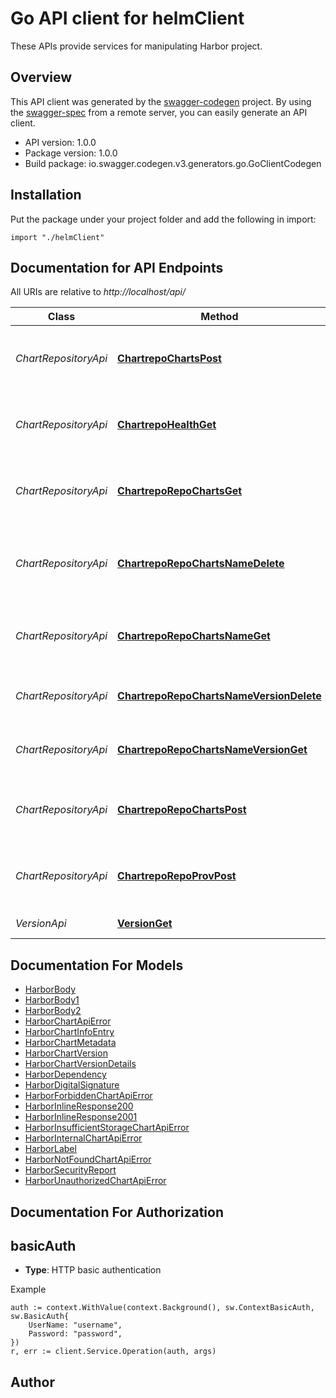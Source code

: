 # Go API client for helmClient

These APIs provide services for manipulating Harbor project.

## Overview
This API client was generated by the [swagger-codegen](https://github.com/swagger-api/swagger-codegen) project.  By using the [swagger-spec](https://github.com/swagger-api/swagger-spec) from a remote server, you can easily generate an API client.

- API version: 1.0.0
- Package version: 1.0.0
- Build package: io.swagger.codegen.v3.generators.go.GoClientCodegen

## Installation
Put the package under your project folder and add the following in import:
```golang
import "./helmClient"
```

## Documentation for API Endpoints

All URIs are relative to *http://localhost/api/*

Class | Method | HTTP request | Description
------------ | ------------- | ------------- | -------------
*ChartRepositoryApi* | [**ChartrepoChartsPost**](docs/ChartRepositoryApi.md#chartrepochartspost) | **Post** /chartrepo/charts | Upload a chart file to the defult &#x27;library&#x27; project.
*ChartRepositoryApi* | [**ChartrepoHealthGet**](docs/ChartRepositoryApi.md#chartrepohealthget) | **Get** /chartrepo/health | Check the health of chart repository service.
*ChartRepositoryApi* | [**ChartrepoRepoChartsGet**](docs/ChartRepositoryApi.md#chartreporepochartsget) | **Get** /chartrepo/{repo}/charts | Get all the charts under the specified project
*ChartRepositoryApi* | [**ChartrepoRepoChartsNameDelete**](docs/ChartRepositoryApi.md#chartreporepochartsnamedelete) | **Delete** /chartrepo/{repo}/charts/{name} | Delete all the versions of the specified chart
*ChartRepositoryApi* | [**ChartrepoRepoChartsNameGet**](docs/ChartRepositoryApi.md#chartreporepochartsnameget) | **Get** /chartrepo/{repo}/charts/{name} | Get all the versions of the specified chart
*ChartRepositoryApi* | [**ChartrepoRepoChartsNameVersionDelete**](docs/ChartRepositoryApi.md#chartreporepochartsnameversiondelete) | **Delete** /chartrepo/{repo}/charts/{name}/{version} | Delete the specified chart version
*ChartRepositoryApi* | [**ChartrepoRepoChartsNameVersionGet**](docs/ChartRepositoryApi.md#chartreporepochartsnameversionget) | **Get** /chartrepo/{repo}/charts/{name}/{version} | Get the specified chart version
*ChartRepositoryApi* | [**ChartrepoRepoChartsPost**](docs/ChartRepositoryApi.md#chartreporepochartspost) | **Post** /chartrepo/{repo}/charts | Upload a chart file to the specified project.
*ChartRepositoryApi* | [**ChartrepoRepoProvPost**](docs/ChartRepositoryApi.md#chartreporepoprovpost) | **Post** /chartrepo/{repo}/prov | Upload a provance file to the specified project.
*VersionApi* | [**VersionGet**](docs/VersionApi.md#versionget) | **Get** /version | Get API version

## Documentation For Models

 - [HarborBody](docs/HarborBody.md)
 - [HarborBody1](docs/HarborBody1.md)
 - [HarborBody2](docs/HarborBody2.md)
 - [HarborChartApiError](docs/HarborChartApiError.md)
 - [HarborChartInfoEntry](docs/HarborChartInfoEntry.md)
 - [HarborChartMetadata](docs/HarborChartMetadata.md)
 - [HarborChartVersion](docs/HarborChartVersion.md)
 - [HarborChartVersionDetails](docs/HarborChartVersionDetails.md)
 - [HarborDependency](docs/HarborDependency.md)
 - [HarborDigitalSignature](docs/HarborDigitalSignature.md)
 - [HarborForbiddenChartApiError](docs/HarborForbiddenChartApiError.md)
 - [HarborInlineResponse200](docs/HarborInlineResponse200.md)
 - [HarborInlineResponse2001](docs/HarborInlineResponse2001.md)
 - [HarborInsufficientStorageChartApiError](docs/HarborInsufficientStorageChartApiError.md)
 - [HarborInternalChartApiError](docs/HarborInternalChartApiError.md)
 - [HarborLabel](docs/HarborLabel.md)
 - [HarborNotFoundChartApiError](docs/HarborNotFoundChartApiError.md)
 - [HarborSecurityReport](docs/HarborSecurityReport.md)
 - [HarborUnauthorizedChartApiError](docs/HarborUnauthorizedChartApiError.md)

## Documentation For Authorization

## basicAuth
- **Type**: HTTP basic authentication

Example
```golang
auth := context.WithValue(context.Background(), sw.ContextBasicAuth, sw.BasicAuth{
	UserName: "username",
	Password: "password",
})
r, err := client.Service.Operation(auth, args)
```

## Author


